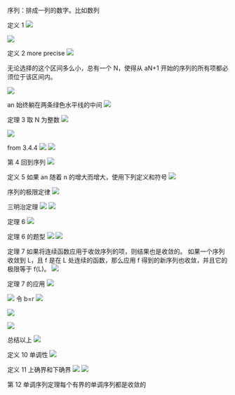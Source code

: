 序列：排成一列的数字。比如数列

定义 1
![](images/Pasted%20image%2020240918083953.png)

![](images/Pasted%20image%2020240918084023.png)

定义 2
more precise
![](images/Pasted%20image%2020240918084035.png)

无论选择的这个区间多么小，总有一个 N，使得从 aN+1 开始的序列的所有项都必须位于该区间内。

![](images/Pasted%20image%2020240918084112.png)

an 始终躺在两条绿色水平线的中间
![](images/Pasted%20image%2020240918084252.png)

定理 3
取 N 为整数
![](images/Pasted%20image%2020240918084633.png)

![](images/Pasted%20image%2020240918084638.png)


from 3.4.4
![](images/Pasted%20image%2020240918084922.png)
![](images/Pasted%20image%2020240918085035.png)

第 4
回到序列
![](images/Pasted%20image%2020240918085153.png)

定义 5
如果 an 随着 n 的增大而增大，使用下列定义和符号
![](images/Pasted%20image%2020240918085247.png)

序列的极限定律
![](images/Pasted%20image%2020240918085302.png)

三明治定理
![](images/Pasted%20image%2020240918085547.png)
![](images/Pasted%20image%2020240918085600.png)

定理 6
![](images/Pasted%20image%2020240918085633.png)

定理 6 的题型
![](images/Pasted%20image%2020240918090416.png)
![](images/Pasted%20image%2020240918090425.png)


定理 7
如果将连续函数应用于收敛序列的项，则结果也是收敛的。
如果一个序列收敛到 L，且 f 是在 L 处连续的函数，那么应用 f 得到的新序列也收敛，并且它的极限等于 f(L)。
![](images/Pasted%20image%2020240918090441.png)

定理 7 的应用
![](images/Pasted%20image%2020240918090954.png)


![](images/Pasted%20image%2020240918092636.png)
令 b=r
![](images/Pasted%20image%2020240918092744.png)

![](images/Pasted%20image%2020240918092812.png)

![](images/Pasted%20image%2020240918092851.png)

总结以上
![](images/Pasted%20image%2020240918092937.png)

定义 10
单调性
![](images/Pasted%20image%2020240918092941.png)

定义 11
上确界和下确界
![](images/Pasted%20image%2020240918093753.png)
![](images/Pasted%20image%2020240918093808.png)

第 12
单调序列定理每个有界的单调序列都是收敛的
